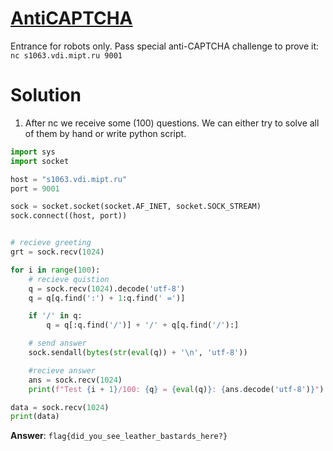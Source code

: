 # [AntiCAPTCHA](http://s1063.vdi.mipt.ru:8000/challenges#AntiCAPTCHA)
Entrance for robots only. Pass special anti-CAPTCHA challenge to prove it: `nc s1063.vdi.mipt.ru 9001`

# Solution
1. After nc we receive some (100) questions. We can either try to solve all of them by hand or write python script.
```python
import sys
import socket

host = "s1063.vdi.mipt.ru" 
port = 9001

sock = socket.socket(socket.AF_INET, socket.SOCK_STREAM)
sock.connect((host, port))


# recieve greeting 
grt = sock.recv(1024)

for i in range(100):
    # recieve quistion
    q = sock.recv(1024).decode('utf-8')
    q = q[q.find(':') + 1:q.find(' =')]

    if '/' in q:
        q = q[:q.find('/')] + '/' + q[q.find('/'):]

    # send answer
    sock.sendall(bytes(str(eval(q)) + '\n', 'utf-8'))

    #recieve answer 
    ans = sock.recv(1024)
    print(f"Test {i + 1}/100: {q} = {eval(q)}: {ans.decode('utf-8')}")

data = sock.recv(1024)
print(data)

```

**Answer**: `flag{did_you_see_leather_bastards_here?}`